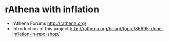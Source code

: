rAthena with inflation
=======
* rAthena Forums
	http://rathena.org/
* Introduction of this project
	http://rathena.org/board/topic/86695-done-inflation-in-npc-shop/
